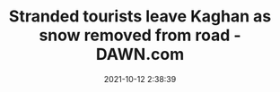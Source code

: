 ---
"title": "Stranded tourists leave Kaghan as snow removed from road - DAWN.com"
"date": "2021-10-12 2:38:39"
"feed_name": "GOOGLENEWSMINING"
"feed_website": "https://news.google.com/search?q=mining%2Bincident&hl=en-US&gl=US&ceid=US:en"
"feed_rss": "https://news.google.com/rss/search?q=mining%2Bincident&hl=en-US&gl=US&ceid=US:en"
"link": "https://www.dawn.com/news/1651514/stranded-tourists-leave-kaghan-as-snow-removed-from-road"
"source": "{'href': 'https://www.dawn.com', 'title': 'DAWN.com'}"
"file": "_posts/2021-1-1-739b4b72bec837e77ac70b9bf6ec8795713a281d.md"
"accident": "0"
"drilling": "0"
"dead": "0"
"injured": "0"
"arrested": "0"
"place": "unknown place"
"where": "unknown site"
"causes": "unknown"
"place_uri": "unknown place"
---